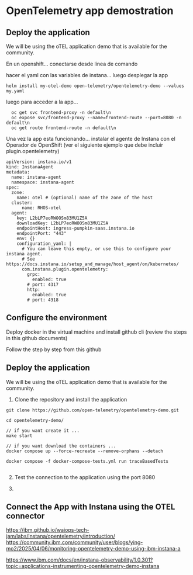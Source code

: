 OpenTelemetry app demostration
=

Deploy the application
-

We will be using the oTEL application demo that is available for the community.


En un openshift... conectarse desde linea de comando

hacer el yaml con las variables de instana... luego desplegar la app
```
helm install my-otel-demo open-telemetry/opentelemetry-demo --values my.yaml
```

luego para acceder a la app...

```
  oc get svc frontend-proxy -n default\n
  oc expose svc/frontend-proxy --name=frontend-route --port=8080 -n default\n
  oc get route frontend-route -n default\n
```

Una vez la app esta funcionando... instalar el agente de Instana con el Operador de OpenShift (ver el siguiente ejemplo que debe incluir plugin.opentelemetry)

```
apiVersion: instana.io/v1
kind: InstanaAgent
metadata:
  name: instana-agent
  namespace: instana-agent
spec:
  zone:
    name: otel # (optional) name of the zone of the host
  cluster:
      name: RHOS-otel
  agent:
    key: L2bLP7eoRWOOSm83MU1Z5A
    downloadKey: L2bLP7eoRWOOSm83MU1Z5A
    endpointHost: ingress-pumpkin-saas.instana.io
    endpointPort: "443"
    env: {}
    configuration_yaml: |
      # You can leave this empty, or use this to configure your instana agent.
      # See https://docs.instana.io/setup_and_manage/host_agent/on/kubernetes/
      com.instana.plugin.opentelemetry:
        grpc:
          enabled: true
        # port: 4317
        http:
          enabled: true
        # port: 4318
```





















Configure the environment
-

Deploy docker in the virtual machine and install github cli (review the steps in this github documents)

Follow the step by step from this github


Deploy the application
-

We will be using the oTEL application demo that is available for the community.


1. Clone the repository and install the application

```
git clone https://github.com/open-telemetry/opentelemetry-demo.git

cd opentelemetry-demo/

// if you want create it ...
make start 

// if you want download the containers ...
docker compose up --force-recreate --remove-orphans --detach

docker compose -f docker-compose-tests.yml run traceBasedTests


```

2. Test the connection to the application using the port 8080


4. 


 


Connect the App with Instana using the OTEL connector 
-



https://ibm.github.io/waiops-tech-jam/labs/instana/opentelemetry/introduction/
https://community.ibm.com/community/user/blogs/ying-mo2/2025/04/06/monitoring-opentelemetry-demo-using-ibm-instana-a

https://www.ibm.com/docs/en/instana-observability/1.0.301?topic=applications-instrumenting-opentelemetry-demo-instana
